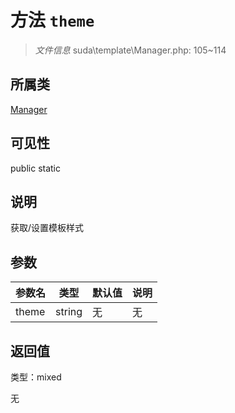 # 方法 `theme`

> *文件信息* suda\template\Manager.php: 105~114

## 所属类 

[Manager](../Manager.md)

## 可见性

 public static

## 说明

获取/设置模板样式

## 参数


| 参数名 | 类型 | 默认值 | 说明 |
|--------|-----|-------|-------|
| theme |  string | 无 | 无 |



## 返回值

类型：mixed

无

